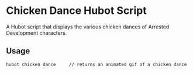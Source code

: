 # Chicken Dance Hubot Script

A Hubot script that displays the various chicken dances of Arrested Development characters.

Usage
-----
```
hubot chicken dance     // returns an animated gif of a chicken dance
```